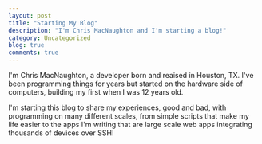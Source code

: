 ```yaml
---
layout: post
title: "Starting My Blog"
description: "I'm Chris MacNaughton and I'm starting a blog!"
category: Uncategorized
blog: true
comments: true
---
```


I'm Chris MacNaughton, a developer born and reaised in Houston, TX.  I've been programming things for years but started on the hardware side of computers, building my first when I was 12 years old.

I'm starting this blog to share my experiences, good and bad, with programming on many different scales, from simple scripts that make my life easier to the apps I'm writing that are large scale web apps integrating thousands of devices over SSH!